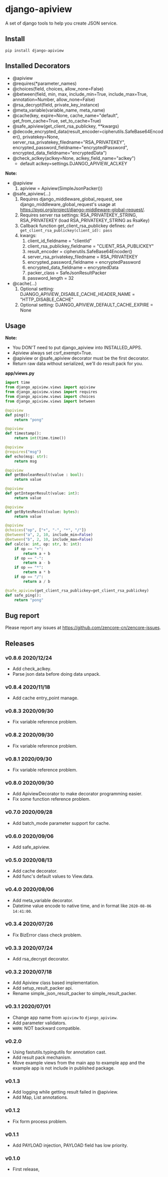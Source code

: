 # django-apiview

A set of django tools to help you create JSON service.

## Install

```
pip install django-apiview
```

## Installed Decorators

- @apiview
- @requires(*parameter_names)
- @choices(field, choices, allow_none=False)
- @between(field, min, max, include_min=True, include_max=True, annotation=Number, allow_none=False)
- @rsa_decrypt(field, private_key_instance)
- @meta_variable(variable_name, meta_name)
- @cache(key, expire=None, cache_name="default", get_from_cache=True, set_to_cache=True)
- @safe_apiview(get_client_rsa_publickey, **kwargs)
- @decode_encrypted_data(result_encoder=cipherutils.SafeBase64Encoder(), privatekey=None, server_rsa_privatekey_filedname="RSA_PRIVATEKEY", encrypted_password_fieldname="encryptedPassword", encrypted_data_fieldname="encryptedData")
- @check_aclkey(aclkey=None, aclkey_field_name="aclkey")
    - default aclkey=settings.DJANGO_APIVIEW_ACLKEY

**Note:**

- @apiview
    1. apiview = Apiview(SimpleJsonPacker())
- @safe_apiview(...)
    1. Requires django_middleware_global_request, see django_middleware_global_request's usage at https://pypi.org/project/django-middleware-global-request/.
    1. Requires server rsa settings: RSA_PRIVATEKEY_STRING, RSA_PRIVATEKEY (load RSA_PRIVATEKEY_STRING as RsaKey)
    1. Callback function get_client_rsa_publickey defines: `def get_client_rsa_publickey(client_id): pass`
    1. kwargs:
        1. client_id_fieldname = "clientId"
        1. client_rsa_publickey_fieldname = "CLIENT_RSA_PUBLICKEY"
        1. result_encoder = cipherutils.SafeBase64Encoder()
        1. server_rsa_privatekey_filedname = RSA_PRIVATEKEY
        1. encrypted_password_fieldname = encryptedPassword
        1. encrypted_data_fieldname = encryptedData
        1. packer_class = SafeJsonResultPacker
        1. password_length = 32
- @cache(...)
    1. Optional setting: DJANGO_APIVIEW_DISABLE_CACHE_HEADER_NAME = "HTTP_DISABLE_CACHE"
    1. Optional setting: DJANGO_APIVIEW_DEFAULT_CACHE_EXPIRE = None 

## Usage


**Note:**

- You DON'T need to put django_apiview into INSTALLED_APPS.
- Apiview always set csrf_exempt=True.
- @apiview or @safe_apiview decorator must be the first decorator.
- Return raw data without serialized, we'll do result pack for you.

**app/views.py**

```python
import time
from django_apiview.views import apiview
from django_apiview.views import requires
from django_apiview.views import choices
from django_apiview.views import between

@apiview
def ping():
    return "pong"

@apiview
def timestamp():
    return int(time.time())

@apiview
@requires("msg")
def echo(msg: str):
    return msg

@apiview
def getBooleanResult(value : bool):
    return value

@apiview
def getIntegerResult(value: int):
    return value

@apiview
def getBytesResult(value: bytes):
    return value

@apiview
@choices("op", ["+", "-", "*", "/"])
@between("a", 2, 10, include_min=False)
@between("b", 2, 10, include_max=False)
def calc(a: int, op: str, b: int):
    if op == "+":
        return a + b
    if op == "-":
        return a - b
    if op == "*":
        return a * b
    if op == "/":
        return a / b

@safe_apiview(get_client_rsa_publickey=get_client_rsa_publickey)
def safe_ping():
    return "pong"

```

## Bug report

Please report any issues at https://github.com/zencore-cn/zencore-issues.

## Releases

### v0.8.6 2020/12/24

- Add check_aclkey.
- Parse json data before doing data unpack.

### v0.8.4 2020/11/18

- Add cache entry_point manage.

### v0.8.3 2020/09/30

- Fix variable reference problem.

### v0.8.2 2020/09/30

- Fix variable reference problem.

### v0.8.1 2020/09/30

- Fix variable reference problem.

### v0.8.0 2020/09/30

- Add ApiviewDecorator to make decorator programming easier.
- Fix some function reference problem.

### v0.7.0 2020/09/28

- Add batch_mode parameter support for cache.

### v0.6.0 2020/09/06

- Add safe_apiview.

### v0.5.0 2020/08/13

- Add cache decorator.
- Add func's default values to View.data.

### v0.4.0 2020/08/06

- Add meta_variable decorator.
- Datetime value encode to native time, and in format like `2020-08-06 14:41:00`.

### v0.3.4 2020/07/26

- Fix BizError class check problem.

### v0.3.3 2020/07/24

- Add rsa_decrypt decorator.

### v0.3.2 2020/07/18

- Add Apiview class based implementation.
- Add setup_result_packer api.
- Rename simple_json_result_packer to simple_result_packer.

### v0.3.1 2020/07/01

- Change app name from `apiview` to `django_apiview`.
- Add parameter validators.
- `WARN`: NOT backward compatible.

### v0.2.0

- Using fastutils.typingutils for annotation cast.
- Add result pack mechanism.
- Move example views from the main app to example app and the example app is not include in published package.
 
### v0.1.3

- Add logging while getting result failed in @apiview.
- Add Map, List annotations.

### v0.1.2

- Fix form process problem.

### v0.1.1

- Add PAYLOAD injection, PAYLOAD field has low priority.

### v0.1.0

- First release,
